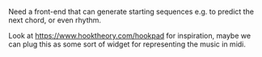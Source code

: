 Need a front-end that can generate starting sequences e.g. to predict the next chord, or even rhythm.

Look at https://www.hooktheory.com/hookpad for inspiration, maybe we can plug this as some sort of widget for representing the music in midi.
